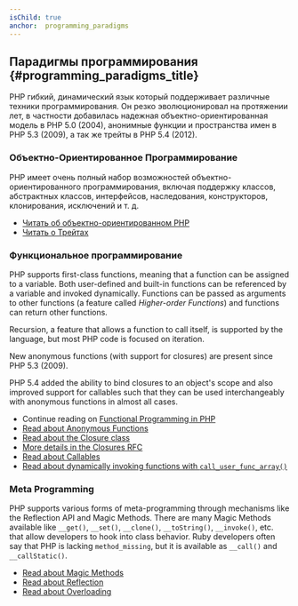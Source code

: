 ```yaml
---
isChild: true
anchor:  programming_paradigms
---
```


## Парадигмы программирования {#programming_paradigms_title}

PHP гибкий, динамический язык который поддерживает различные техники программирования. Он резко эволюционировал на
протяжении лет, в частности добавилась надежная объектно-ориентированная модель в PHP 5.0 (2004), анонимные функции и пространства имен в
PHP 5.3 (2009), а так же трейты в PHP 5.4 (2012).

### Объектно-Ориентированное Программирование

PHP имеет очень полный набор возможностей объектно-ориентированного программирования, включая поддержку классов, абстрактных классов,
интерфейсов, наследования, конструкторов, клонирования, исключений и т. д.

* [Читать об объектно-ориентированном PHP][oop]
* [Читать о Трейтах][traits]

### Функциональное программирование

PHP supports first-class functions, meaning that a function can be assigned to a variable. Both user-defined and
built-in functions can be referenced by a variable and invoked dynamically. Functions can be passed as arguments to
other functions (a feature called _Higher-order Functions_) and functions can return other functions.

Recursion, a feature that allows a function to call itself, is supported by the language, but most PHP code
is focused on iteration.

New anonymous functions (with support for closures) are present since PHP 5.3 (2009).

PHP 5.4 added the ability to bind closures to an object's scope and also improved support for callables such that they
can be used interchangeably with anonymous functions in almost all cases.

* Continue reading on [Functional Programming in PHP](/pages/Functional-Programming.html)
* [Read about Anonymous Functions][anonymous-functions]
* [Read about the Closure class][closure-class]
* [More details in the Closures RFC][closures-rfc]
* [Read about Callables][callables]
* [Read about dynamically invoking functions with `call_user_func_array()`][call-user-func-array]

### Meta Programming

PHP supports various forms of meta-programming through mechanisms like the Reflection API and Magic Methods. There are
many Magic Methods available like `__get()`, `__set()`, `__clone()`, `__toString()`, `__invoke()`, etc. that allow
developers to hook into class behavior. Ruby developers often say that PHP is lacking `method_missing`, but it is
available as `__call()` and `__callStatic()`.

* [Read about Magic Methods][magic-methods]
* [Read about Reflection][reflection]
* [Read about Overloading][overloading]

[oop]: https://secure.php.net/language.oop5
[traits]: https://secure.php.net/language.oop5.traits
[anonymous-functions]: https://secure.php.net/functions.anonymous
[closure-class]: https://secure.php.net/class.closure
[closures-rfc]: https://wiki.php.net/rfc/closures
[callables]: https://secure.php.net/language.types.callable
[call-user-func-array]: https://secure.php.net/function.call-user-func-array
[magic-methods]: https://secure.php.net/language.oop5.magic
[reflection]: https://secure.php.net/intro.reflection
[overloading]: https://secure.php.net/language.oop5.overloading
